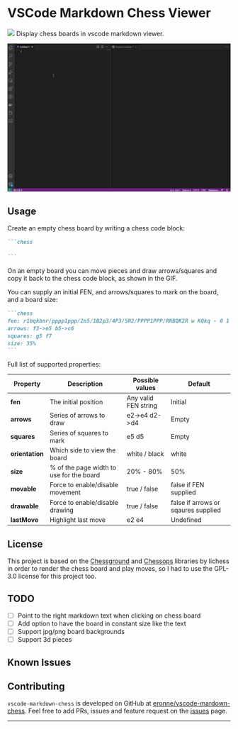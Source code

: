 # VSCode Markdown Chess Viewer

[![](https://vsmarketplacebadges.dev/version/bierner.markdown-mermaid.svg)](https://marketplace.visualstudio.com/items?itemName=bierner.markdown-mermaid)
Display chess boards in vscode markdown viewer.

![vscode-markdown-chess demo](./images/demo.gif)

## Usage

Create an empty chess board by writing a chess code block:

````markdown
```chess

```
````

On an empty board you can move pieces and draw arrows/squares and copy it back to the chess code block, as shown in the GIF.

You can supply an initial FEN, and arrows/squares to mark on the board, and a board size:

````markdown
```chess
fen: r1bqkbnr/pppp1ppp/2n5/1B2p3/4P3/5N2/PPPP1PPP/RNBQK2R w KQkq - 0 1
arrows: f3->e5 b5->c6
squares: g5 f7
size: 35%
```
````

Full list of supported properties:

| **Property**    | **Description**                          | **Possible values**  | **Default**                         |
| --------------- | ---------------------------------------- | -------------------- | ----------------------------------- |
| **fen**         | The initial position                     | Any valid FEN string | Initial                             |
| **arrows**      | Series of arrows to draw                 | e2->e4 d2->d4        | Empty                               |
| **squares**     | Series of squares to mark                | e5 d5                | Empty                               |
| **orientation** | Which side to view the board             | white / black        | white                               |
| **size**        | % of the page width to use for the board | 20% - 80%            | 50%                                 |
| **movable**     | Force to enable/disable movement         | true / false         | false if FEN supplied               |
| **drawable**    | Force to enable/disable drawing          | true / false         | false if arrows or sqaures supplied |
| **lastMove**    | Highlight last move                      | e2 e4                | Undefined                           |

## License

This project is based on the [Chessground](https://github.com/lichess-org/chessground) and [Chessops](https://github.com/niklasf/chessops) libraries by lichess in order to render the chess board and play moves, so I had to use the GPL-3.0 license for this project too.

## TODO

- [ ] Point to the right markdown text when clicking on chess board
- [ ] Add option to have the board in constant size like the text
- [ ] Support jpg/png board backgrounds
- [ ] Support 3d pieces

## Known Issues

## Contributing

`vscode-markdown-chess` is developed on GitHub at [eronne/vscode-mardown-chess](https://github.com/eronnen/vscode-markdown-chess). Feel free to add PRs, issues and feature request on the [issues](https://github.com/eronnen/vscode-markdown-chess/issues) page.

---
